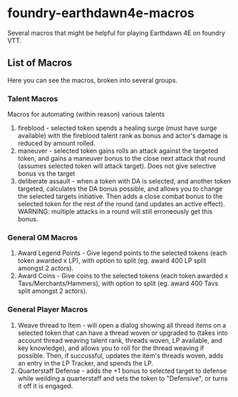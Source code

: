 # foundry-earthdawn4e-macros
Several macros that might be helpful for playing Earthdawn 4E on foundry VTT.

## List of Macros
Here you can see the macros, broken into several groups.

### Talent Macros
Macros for automating (within reason) various talents

1. fireblood - selected token spends a healing surge (must have surge available) with the fireblood talent rank as bonus and actor's damage is reduced by amount rolled.
2. maneuver - selected token gains rolls an attack against the targeted token, and gains a maneuver bonus to the close next attack that round (assumes selected token will attack target).  Does not give selective bonus vs the target
3. deliberate assault - when a token with DA is selected, and another token targeted, calculates the DA bonus possible, and allows you to change the selected targets initiative.  Then adds a close combat bonus to the selected token for the rest of the round (and updates an active effect).  WARNING: multiple attacks in a round will still erroneously get this bonus.

### General GM Macros
1. Award Legend Points - Give legend points to the selected tokens (each token awarded x LP), with option to split (eg. award 400 LP split amongst 2 actors).
2. Award Coins - Give coins to the selected tokens (each token awarded x Tavs/Merchants/Hammers), with option to split (eg. award 400 Tavs split amongst 2 actors).

   
### General Player Macros
1. Weave thread to Item - will open a dialog showing all thread items on a selected token that can have a thread woven or upgraded to (takes into account thread weaving talent rank, threads woven, LP available, and key knowledge), and allows you to roll for the thread weaving if possible.  Then, if succussful, updates the item's threads woven, adds an entry in the LP Tracker, and spends the LP.
2. Quarterstaff Defense - adds the +1 bonus to selected target to defense while weilding a quarterstaff and sets the token to "Defensive", or turns it off it is engaged.
